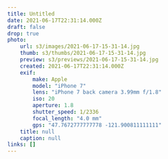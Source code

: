 ```yaml
---
title: Untitled
date: 2021-06-17T22:31:14.000Z
draft: false
drop: true
photo:
    url: s3/images/2021-06-17-15-31-14.jpg
    thumb: s3/thumbs/2021-06-17-15-31-14.jpg
    preview: s3/previews/2021-06-17-15-31-14.jpg
    created: 2021-06-17T22:31:14.000Z
    exif:
        make: Apple
        model: "iPhone 7"
        lens: "iPhone 7 back camera 3.99mm f/1.8"
        iso: 20
        aperture: 1.8
        shutter_speed: 1/2336
        focal_length: "4.0 mm"
        gps: "47.7672777777778 -121.900811111111"
    title: null
    caption: null
links: []
---
```

